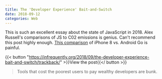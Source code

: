```yaml
---
title: The 'Developer Experience' Bait-and-Switch
date: 2018-09-12
categories: Web
---
```


This is such an excellent essay about the state of JavaScript in 2018. Alex Russell's comparisons of JS to C02 emissions is genius. Can't recommend this post highly enough. [This comparison](https://www.webpagetest.org/video/compare.php?tests=180831_25_3a7e0326e5deb329b760f6241b3a87f5-r%3A1-c%3A0%2C180831_Q2_36cc2c3f96e11252eb47d7ce521891bf-r%3A1-c%3A0&thumbSize=200&ival=500&end=full) of iPhone 8 vs. Android Go is painful.

{{< button "https://infrequently.org/2018/09/the-developer-experience-bait-and-switch/trackback/" >}}View the post{{</ button >}}

> Tools that cost the poorest users to pay wealthy developers are bunk.
